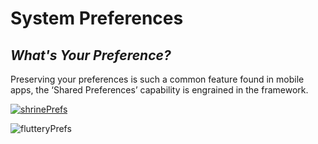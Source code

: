 # System Preferences
## _What's Your Preference?_

Preserving your preferences is such a common feature found in mobile apps, the ‘Shared Preferences’ capability is engrained in the framework.


[![shrinePrefs](https://github.com/Andrious/shrine_example_app/assets/32497443/4d9ab877-9a8a-4b57-9690-0b0da86be040)](https://github.com/Andrious/shrine_example_app/blob/master/lib/src/app/view/app.dart#L44)

![flutteryPrefs](https://github.com/Andrious/shrine_example_app/assets/32497443/8ac09b7b-54d5-424a-abb3-e4e3ebd7bfc4)

